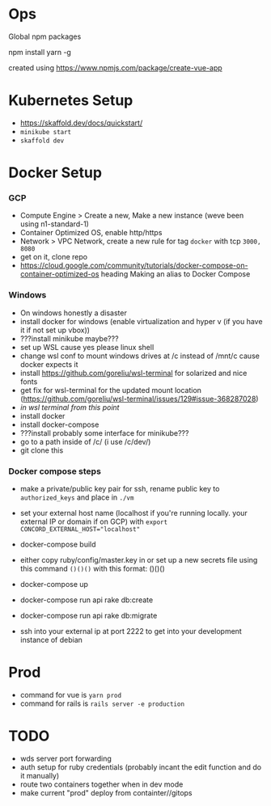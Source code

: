 # Ops
Global npm packages

npm install yarn -g

created using https://www.npmjs.com/package/create-vue-app

# Kubernetes Setup

- https://skaffold.dev/docs/quickstart/
- `minikube start`
- `skaffold dev`

# Docker Setup

### GCP

- Compute Engine > Create a new,  Make a new instance (weve been using n1-standard-1)
- Container Optimized OS, enable http/https
- Network > VPC Network, create a new rule for tag `docker` with tcp `3000, 8080`
- get on it, clone repo
- https://cloud.google.com/community/tutorials/docker-compose-on-container-optimized-os heading Making an alias to Docker Compose


### Windows

- On windows honestly a disaster
- install docker for windows (enable virtualization and hyper v (if you have it if not set up vbox))
- ???install minikube maybe???
- set up WSL cause yes please linux shell
- change wsl conf to mount windows drives at /c instead of /mnt/c cause docker expects it
- install https://github.com/goreliu/wsl-terminal for solarized and nice fonts
- get fix for wsl-terminal for the updated mount location (https://github.com/goreliu/wsl-terminal/issues/129#issue-368287028)
- *in wsl terminal from this point*
- install docker
- install docker-compose
- ???install probably some interface for minikube???
- go to a path inside of /c/ (i use /c/dev/)
- git clone this

### Docker compose steps

- make a private/public key pair for ssh, rename public key to `authorized_keys` and place in `./vm`
- set your external host name (localhost if you're running locally. your external IP or domain if on GCP) with `export CONCORD_EXTERNAL_HOST="localhost"` 
- docker-compose build
- either copy ruby/config/master.key in or set up a new secrets file using this command `()()()` with this format: ()()()
- docker-compose up
- docker-compose run api rake db:create
- docker-compose run api rake db:migrate

- ssh into your external ip at port 2222 to get into your development instance of debian

# Prod

- command for vue is `yarn prod`
- command for rails is `rails server -e production`

# TODO

- wds server port forwarding
- auth setup for ruby credentials (probably incant the edit function and do it manually)
- route two containers together when in dev mode
- make current "prod" deploy from containter//gitops
